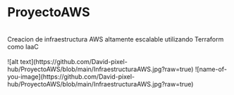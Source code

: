 # ProyectoAWS
<br/>
Creacion de infraestructura AWS altamente escalable utilizando Terraform como IaaC <br/>
<br/>
![alt text](https://github.com/David-pixel-hub/ProyectoAWS/blob/main/InfraestructuraAWS.jpg?raw=true)
![name-of-you-image](https://github.com/David-pixel-hub/ProyectoAWS/blob/main/InfraestructuraAWS.jpg?raw=true)
